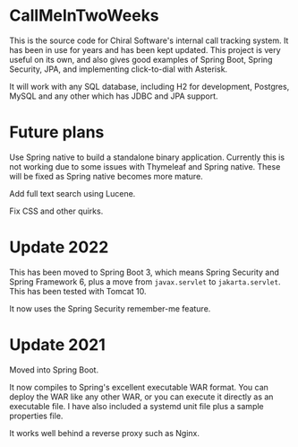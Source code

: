 # CallMeInTwoWeeks
This is the source code for Chiral Software's internal call tracking system. It has been in use for years and has been kept updated.
This project is very useful on its own, and also gives good examples of Spring Boot, Spring Security, JPA,
and implementing click-to-dial with Asterisk.

It will work with any SQL database, including H2 for development, Postgres, MySQL and any other which has JDBC
and JPA support.

# Future plans

Use Spring native to build a standalone
binary application. Currently this is not working due to
some issues with Thymeleaf and Spring native. These will be fixed
as Spring native becomes more mature. 

Add full text search using Lucene.

Fix CSS and other quirks.

# Update 2022

This has been moved to Spring Boot 3, which means Spring Security 
and Spring Framework 6, plus a move from `javax.servlet` to
`jakarta.servlet`. This has been tested with Tomcat 10.

It now uses the Spring Security remember-me feature.

# Update 2021

Moved into Spring Boot.

It now compiles to Spring's excellent
executable WAR format. You can deploy the WAR like any other WAR, or you can execute it directly as an executable file.
I have also included a systemd unit file plus a sample properties file.

It works well behind a reverse proxy such as Nginx. 
